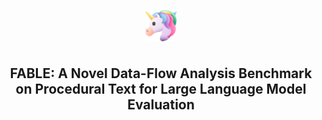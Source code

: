 <p align="center">
  <img src="./unicorn.png" alt="FABLE Logo" width="50" style="vertical-align: middle; margin-bottom: 10px;">
</p>

<h2 align="center">
  FABLE: A Novel Data-Flow Analysis Benchmark on Procedural Text for Large Language Model Evaluation
</h2>

